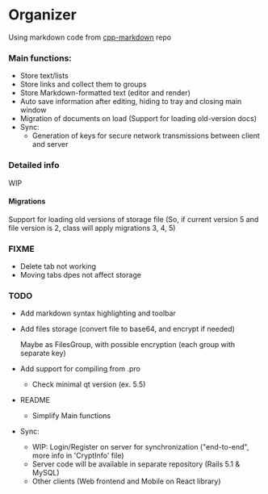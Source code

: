 # Organizer

Using markdown code from [cpp-markdown](https://github.com/sevenjay/cpp-markdown) repo

### Main functions:
- Store text/lists
- Store links and collect them to groups
- Store Markdown-formatted text (editor and render)
- Auto save information after editing, hiding to tray and closing main window
- Migration of documents on load (Support for loading old-version docs)
- Sync:
    - Generation of keys for secure network transmissions between client and server

### Detailed info
WIP

#### Migrations
Support for loading old versions of storage file (So, if current version 5 and file version is 2, class will apply migrations 3, 4, 5)

### FIXME
- Delete tab not working
- Moving tabs dpes not affect storage

### TODO
- Add markdown syntax highlighting and toolbar

- Add files storage (convert file to base64, and encrypt if needed)

  Maybe as FilesGroup, with possible encryption (each group with separate key)

- Add support for compiling from .pro

  - Check minimal qt version (ex. 5.5)
  
- README
  - Simplify Main functions
  
- Sync:
    - WIP: Login/Register on server for synchronization ("end-to-end", more info in 'CryptInfo' file)
    - Server code will be available in separate repository (Rails 5.1 & MySQL)
    - Other clients (Web frontend and Mobile on React library)